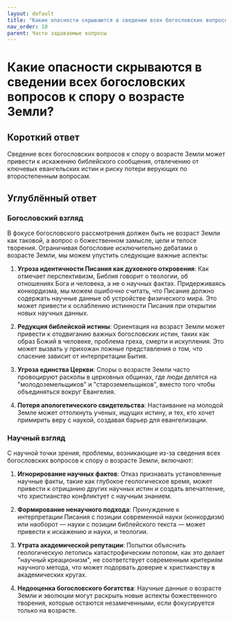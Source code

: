 ```yaml
---
layout: default
title: "Какие опасности скрываются в сведении всех богословских вопросов к спору о возрасте Земли?"
nav_order: 10
parent: Часто задаваемые вопросы
---
```


# Какие опасности скрываются в сведении всех богословских вопросов к спору о возрасте Земли?

## Короткий ответ

Сведение всех богословских вопросов к спору о возрасте Земли может привести к искажению библейского сообщения, отвлечению от ключевых евангельских истин и риску потери верующих по второстепенным вопросам.

## Углублённый ответ

### Богословский взгляд

В фокусе богословского рассмотрения должен быть не возраст Земли как таковой, а вопрос о божественном замысле, цели и телосе творения. Ограничивая богословие исключительно дебатами о возрасте Земли, мы можем упустить следующие важные аспекты:

1. **Угроза идентичности Писания как духовного откровения**: Как отмечает перспективизм, Библия говорит о теологии, об отношениях Бога и человека, а не о научных фактах. Придерживаясь конкордизма, мы можем ошибочно считать, что Писание должно содержать научные данные об устройстве физического мира. Это может привести к ослаблению истинности Писания при открытии новых научных данных.

2. **Редукция библейской истины**: Ориентация на возраст Земли может привести к отодвиганию важных богословских истин, таких как образ Божий в человеке, проблема греха, смерти и искупления. Это может вызвать у прихожан ложные представления о том, что спасение зависит от интерпретации Бытия.

3. **Угроза единства Церкви**: Споры о возрасте Земли часто провоцируют расколы в церковных общинах, где люди делятся на "молодоземельщиков" и "староземельщиков", вместо того чтобы объединяться вокруг Евангелия.

4. **Потеря апологетического свидетельства**: Настаивание на молодой Земле может оттолкнуть ученых, ищущих истину, и тех, кто хочет примирить веру с наукой, создавая барьер для евангелизации.

### Научный взгляд

С научной точки зрения, проблемы, возникающие из-за сведения всех богословских вопросов к спору о возрасте Земли, включают:

1. **Игнорирование научных фактов**: Отказ признавать установленные научные факты, такие как глубокое геологическое время, может привести к отрицанию других научных истин и создать впечатление, что христианство конфликтует с научным знанием.

2. **Формирование ненаучного подхода**: Принуждение к интерпретации Писания с позиции современной науки (конкордизм) или наоборот — науки с позиции библейского текста — может привести к искажению и науки, и теологии.

3. **Утрата академической репутации**: Попытки объяснить геологическую летопись катастрофическим потопом, как это делает "научный креационизм", не соответствует современным критериям научного метода, что может подорвать доверие к христианству в академических кругах.

4. **Недооценка богословского богатства**: Научные данные о возрасте Земли и эволюции могут раскрыть новые аспекты божественного творения, которые остаются незамеченными, если фокусируется только на возрасте.